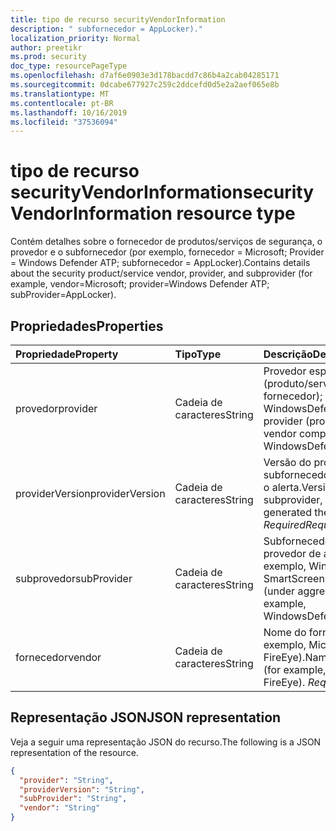 ```yaml
---
title: tipo de recurso securityVendorInformation
description: " subfornecedor = AppLocker)."
localization_priority: Normal
author: preetikr
ms.prod: security
doc_type: resourcePageType
ms.openlocfilehash: d7af6e0903e3d178bacdd7c86b4a2cab04285171
ms.sourcegitcommit: 0dcabe677927c259c2ddcefd0d5e2a2aef065e8b
ms.translationtype: MT
ms.contentlocale: pt-BR
ms.lasthandoff: 10/16/2019
ms.locfileid: "37536094"
---
```

# <a name="securityvendorinformation-resource-type"></a><span data-ttu-id="bb5ac-103">tipo de recurso securityVendorInformation</span><span class="sxs-lookup"><span data-stu-id="bb5ac-103">securityVendorInformation resource type</span></span>

<span data-ttu-id="bb5ac-104">Contém detalhes sobre o fornecedor de produtos/serviços de segurança, o provedor e o subfornecedor (por exemplo, fornecedor = Microsoft; Provider = Windows Defender ATP; subfornecedor = AppLocker).</span><span class="sxs-lookup"><span data-stu-id="bb5ac-104">Contains details about the security product/service vendor, provider, and subprovider (for example, vendor=Microsoft; provider=Windows Defender ATP; subProvider=AppLocker).</span></span>

## <a name="properties"></a><span data-ttu-id="bb5ac-105">Propriedades</span><span class="sxs-lookup"><span data-stu-id="bb5ac-105">Properties</span></span>

| <span data-ttu-id="bb5ac-106">Propriedade</span><span class="sxs-lookup"><span data-stu-id="bb5ac-106">Property</span></span>   | <span data-ttu-id="bb5ac-107">Tipo</span><span class="sxs-lookup"><span data-stu-id="bb5ac-107">Type</span></span>|<span data-ttu-id="bb5ac-108">Descrição</span><span class="sxs-lookup"><span data-stu-id="bb5ac-108">Description</span></span>|
|:---------------|:--------|:----------|
|<span data-ttu-id="bb5ac-109">provedor</span><span class="sxs-lookup"><span data-stu-id="bb5ac-109">provider</span></span> |<span data-ttu-id="bb5ac-110">Cadeia de caracteres</span><span class="sxs-lookup"><span data-stu-id="bb5ac-110">String</span></span>|<span data-ttu-id="bb5ac-111">Provedor específico (produto/serviço – empresa de fornecedor); por exemplo, WindowsDefenderATP.</span><span class="sxs-lookup"><span data-stu-id="bb5ac-111">Specific provider (product/service - not vendor company); for example, WindowsDefenderATP.</span></span>|
|<span data-ttu-id="bb5ac-112">providerVersion</span><span class="sxs-lookup"><span data-stu-id="bb5ac-112">providerVersion</span></span>|<span data-ttu-id="bb5ac-113">Cadeia de caracteres</span><span class="sxs-lookup"><span data-stu-id="bb5ac-113">String</span></span>|<span data-ttu-id="bb5ac-114">Versão do provedor ou do subfornecedor, se existir, que gerou o alerta.</span><span class="sxs-lookup"><span data-stu-id="bb5ac-114">Version of the provider or subprovider, if it exists, that generated the alert.</span></span> <span data-ttu-id="bb5ac-115">*Required*</span><span class="sxs-lookup"><span data-stu-id="bb5ac-115">*Required*</span></span>|
|<span data-ttu-id="bb5ac-116">subprovedor</span><span class="sxs-lookup"><span data-stu-id="bb5ac-116">subProvider</span></span>|<span data-ttu-id="bb5ac-117">Cadeia de caracteres</span><span class="sxs-lookup"><span data-stu-id="bb5ac-117">String</span></span>|<span data-ttu-id="bb5ac-118">Subfornecedor específico (em provedor de agregação); por exemplo, WindowsDefenderATP. SmartScreen.</span><span class="sxs-lookup"><span data-stu-id="bb5ac-118">Specific subprovider (under aggregating provider); for example, WindowsDefenderATP.SmartScreen.</span></span>|
|<span data-ttu-id="bb5ac-119">fornecedor</span><span class="sxs-lookup"><span data-stu-id="bb5ac-119">vendor</span></span> |<span data-ttu-id="bb5ac-120">Cadeia de caracteres</span><span class="sxs-lookup"><span data-stu-id="bb5ac-120">String</span></span>|<span data-ttu-id="bb5ac-121">Nome do fornecedor do alerta (por exemplo, Microsoft, Dell, FireEye).</span><span class="sxs-lookup"><span data-stu-id="bb5ac-121">Name of the alert vendor (for example, Microsoft, Dell, FireEye).</span></span> <span data-ttu-id="bb5ac-122">*Required*</span><span class="sxs-lookup"><span data-stu-id="bb5ac-122">*Required*</span></span>|


## <a name="json-representation"></a><span data-ttu-id="bb5ac-123">Representação JSON</span><span class="sxs-lookup"><span data-stu-id="bb5ac-123">JSON representation</span></span>

<span data-ttu-id="bb5ac-124">Veja a seguir uma representação JSON do recurso.</span><span class="sxs-lookup"><span data-stu-id="bb5ac-124">The following is a JSON representation of the resource.</span></span>
<!-- {
  "blockType": "resource",
  "optionalProperties": [

  ],
  "@odata.type": "microsoft.graph.securityVendorInformation"
}-->

```json
{
  "provider": "String",
  "providerVersion": "String",
  "subProvider": "String",
  "vendor": "String"
}

```

<!-- uuid: 8fcb5dbc-d5aa-4681-8e31-b001d5168d79
2015-10-25 14:57:30 UTC -->
<!-- {
  "type": "#page.annotation",
  "description": "securityVendorInformation resource",
  "keywords": "",
  "section": "documentation",
  "tocPath": ""
}-->
